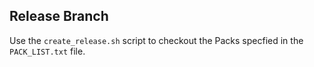 ## Release Branch

Use the `create_release.sh` script to checkout the Packs specfied in the `PACK_LIST.txt` file.

